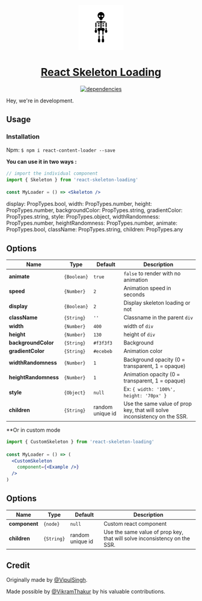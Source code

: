 <!-- Logo -->
<p align="center">
  <a href="#">
    <img height="120" width="120" background="#fff" src="./docs/logoo.svg">
  </a>
</p>

<!-- Name -->
<h1 align="center">
  <a href="#">React Skeleton Loading</a>
</h1>

<!-- Badges -->
<p align="center">
<a href="#">
  <img alt="dependencies" src="https://img.shields.io/badge/dependencies-0-brightgreen.svg" />
</a>

</p>

Hey, we're in development.
## Usage

### Installation

Npm: `$ npm i react-content-loader --save`

**You can use it in two ways :**

```jsx
// import the individual component
import { Skeleton } from 'react-skeleton-loading'

const MyLoader = () => <Skeleton />
```

display: PropTypes.bool,
width: PropTypes.number,
height: PropTypes.number,
backgroundColor: PropTypes.string,
gradientColor: PropTypes.string,
style: PropTypes.object,
widthRandomness: PropTypes.number,
heightRandomness: PropTypes.number,
animate: PropTypes.bool,
className: PropTypes.string,
children: PropTypes.any

## Options

| Name                    | Type        | Default          | Description                                                |
| ----------------------- | ----------- | ---------------- | ---------------------------------------------------------- |
| **animate**             | `{Boolean}` | `true`           | `false` to render with no animation                        |
| **speed**               | `{Number}`  | `2`              | Animation speed in seconds                                 |
| **display**               | `{Boolean}`  | `2`              | Display skeleton loading or not                                 |
| **className**           | `{String}`  | `''`             | Classname in the parent `div`                                  |
| **width**               | `{Number}`  | `400`            | width of `div`                                |
| **height**              | `{Number}`  | `130`            | height of `div`                                 |
| **backgroundColor**        | `{String}`  | `#f3f3f3`        | Background                                                 |
| **gradientColor**      | `{String}`  | `#ecebeb`        | Animation color                                            |
| **widthRandomness**      | `{Number}`  | `1`              | Background opacity (0 = transparent, 1 = opaque)           |
| **heightRandomness**    | `{Number}`  | `1`              | Animation opacity (0 = transparent, 1 = opaque)            |
| **style**               | `{Object}`  | `null`           | Ex: `{ width: '100%', height: '70px' }`                                |
| **children**           | `{String}`  | random unique id | Use the same value of prop key, that will solve inconsistency on the SSR. |


**Or in custom mode

```jsx
import { CustomSkeleton } from 'react-skeleton-loading'

const MyLoader = () => (
  <CustomSkeleton
    component={<Example />}
  />
)
```

## Options


| Name                    | Type        | Default          | Description                                                |
| ----------------------- | ----------- | ---------------- | ---------------------------------------------------------- |
| **component**               | `{node}`  | `null`           | Custom react component                          |
| **children**           | `{String}`  | random unique id | Use the same value of prop key, that will solve inconsistency on the SSR. |


## Credit

Originally made by [@VipulSingh][2].

Made possible by [@VikramThakur][3] by his valuable contributions.

[1]: https://github.com/vipul-21/react-skeleton-loading
[2]: https://github.com/vipul-21
[3]: https://github.com/rhydvik
